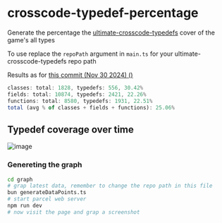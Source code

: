 # crosscode-typedef-percentage
Generate the percentage the [ultimate-crosscode-typedefs](https://github.com/krypciak/ultimate-crosscode-typedefs) cover of the game's all types  

To use replace the `repoPath` argument in `main.ts` for your ultimate-crosscode-typedefs repo path  

Results as for [this commit (Nov 30 2024) ()](https://github.com/krypciak/ultimate-crosscode-typedefs/commit/781ea0f2c25bd2249db12b7509dcb77cfd032827)
```js
classes: total: 1828, typedefs: 556, 30.42%
fields: total: 10874, typedefs: 2421, 22.26%
functions: total: 8580, typedefs: 1931, 22.51%
total (avg % of classes + fields + functions): 25.06%
```

## Typedef coverage over time

![image](https://github.com/user-attachments/assets/cdb52d4e-2fc5-443b-906e-bbca2a3c7ba2)

### Genereting the graph

```bash
cd graph
# grap latest data, remember to change the repo path in this file
bun generateDataPoints.ts
# start parcel web server
npm run dev
# now visit the page and grap a screenshot
```
